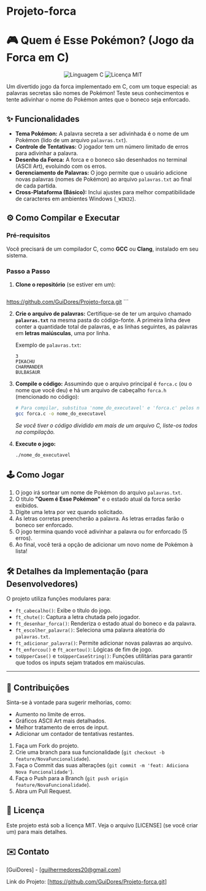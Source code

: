 # Projeto-forca
# 🎮 Quem é Esse Pokémon? (Jogo da Forca em C)

<div align="center">
    <img src="https://img.shields.io/badge/Linguagem-C-blue.svg" alt="Linguagem C">
    <img src="https://img.shields.io/badge/Licença-MIT-green.svg" alt="Licença MIT">
</div>

Um divertido jogo da forca implementado em C, com um toque especial: as palavras secretas são nomes de Pokémon! Teste seus conhecimentos e tente adivinhar o nome do Pokémon antes que o boneco seja enforcado.

## ✨ Funcionalidades

* **Tema Pokémon:** A palavra secreta a ser adivinhada é o nome de um Pokémon (lido de um arquivo `palavras.txt`).
* **Controle de Tentativas:** O jogador tem um número limitado de erros para adivinhar a palavra.
* **Desenho da Forca:** A forca e o boneco são desenhados no terminal (ASCII Art), evoluindo com os erros.
* **Gerenciamento de Palavras:** O jogo permite que o usuário adicione novas palavras (nomes de Pokémon) ao arquivo `palavras.txt` ao final de cada partida.
* **Cross-Plataforma (Básico):** Inclui ajustes para melhor compatibilidade de caracteres em ambientes Windows (`_WIN32`).

## ⚙️ Como Compilar e Executar

### Pré-requisitos

Você precisará de um compilador C, como **GCC** ou **Clang**, instalado em seu sistema.

### Passo a Passo

1.  **Clone o repositório** (se estiver em um):
    ```bash
   https://github.com/GuiDores/Projeto-forca.git
    ```

2.  **Crie o arquivo de palavras:**
    Certifique-se de ter um arquivo chamado **`palavras.txt`** na mesma pasta do código-fonte. A primeira linha deve conter a quantidade total de palavras, e as linhas seguintes, as palavras em **letras maiúsculas**, uma por linha.

    Exemplo de `palavras.txt`:
    ```
    3
    PIKACHU
    CHARMANDER
    BULBASAUR
    ```

3.  **Compile o código:**
    Assumindo que o arquivo principal é `forca.c` (ou o nome que você deu) e há um arquivo de cabeçalho `forca.h` (mencionado no código):

    ```bash
    # Para compilar, substitua 'nome_do_executavel' e 'forca.c' pelos nomes corretos
    gcc forca.c -o nome_do_executavel
    ```
    *Se você tiver o código dividido em mais de um arquivo C, liste-os todos na compilação.*

4.  **Execute o jogo:**
    ```bash
    ./nome_do_executavel
    ```

## 🕹️ Como Jogar

1.  O jogo irá sortear um nome de Pokémon do arquivo `palavras.txt`.
2.  O título **"Quem é Esse Pokémon"** e o estado atual da forca serão exibidos.
3.  Digite uma letra por vez quando solicitado.
4.  As letras corretas preencherão a palavra. As letras erradas farão o boneco ser enforcado.
5.  O jogo termina quando você adivinhar a palavra ou for enforcado (5 erros).
6.  Ao final, você terá a opção de adicionar um novo nome de Pokémon à lista!

## 🛠️ Detalhes da Implementação (para Desenvolvedores)

O projeto utiliza funções modulares para:

* `ft_cabecalho()`: Exibe o título do jogo.
* `ft_chute()`: Captura a letra chutada pelo jogador.
* `ft_desenhar_forca()`: Renderiza o estado atual do boneco e da palavra.
* `ft_escolher_palavra()`: Seleciona uma palavra aleatória do `palavras.txt`.
* `ft_adicionar_palavra()`: Permite adicionar novas palavras ao arquivo.
* `ft_enforcou()` e `ft_acertou()`: Lógicas de fim de jogo.
* `toUpperCase()` e `toUpperCaseString()`: Funções utilitárias para garantir que todos os inputs sejam tratados em maiúsculas.

---

## 🤝 Contribuições

Sinta-se à vontade para sugerir melhorias, como:

* Aumento no limite de erros.
* Gráficos ASCII Art mais detalhados.
* Melhor tratamento de erros de input.
* Adicionar um contador de tentativas restantes.

1.  Faça um Fork do projeto.
2.  Crie uma branch para sua funcionalidade (`git checkout -b feature/NovaFuncionalidade`).
3.  Faça o Commit das suas alterações (`git commit -m 'feat: Adiciona Nova Funcionalidade'`).
4.  Faça o Push para a Branch (`git push origin feature/NovaFuncionalidade`).
5.  Abra um Pull Request.

## 📝 Licença

Este projeto está sob a licença MIT. Veja o arquivo [LICENSE] (se você criar um) para mais detalhes.

## ✉️ Contato

[GuiDores] - [guilhermedores20@gmail.com]

Link do Projeto: [https://github.com/GuiDores/Projeto-forca.git]
